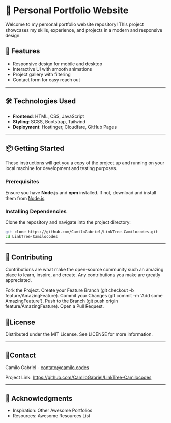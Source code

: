 # 💼 Personal Portfolio Website

Welcome to my personal portfolio website repository! This project showcases my skills, experience, and projects in a modern and responsive design.

## 🚀 Features

- Responsive design for mobile and desktop
- Interactive UI with smooth animations
- Project gallery with filtering
- Contact form for easy reach out

---

## 🛠️ Technologies Used

- **Frontend**: HTML, CSS, JavaScript 
- **Styling**: SCSS, Bootstrap, Tailwind 
- **Deployment**: Hostinger, Cloudfare, GitHub Pages

---

## 📦 Getting Started

These instructions will get you a copy of the project up and running on your local machine for development and testing purposes.

### Prerequisites

Ensure you have **Node.js** and **npm** installed. If not, download and install them from [Node.js](https://nodejs.org/).

### Installing Dependencies

Clone the repository and navigate into the project directory:

```bash
git clone https://github.com/CamiloGabriel/LinkTree-Camilocodes.git
cd LinkTree-Camilocodes
```

---

## 📝 Contributing
Contributions are what make the open-source community such an amazing place to learn, inspire, and create. Any contributions you make are greatly appreciated.

Fork the Project.
Create your Feature Branch (git checkout -b feature/AmazingFeature).
Commit your Changes (git commit -m 'Add some AmazingFeature').
Push to the Branch (git push origin feature/AmazingFeature).
Open a Pull Request.

## 📄License
Distributed under the MIT License. See LICENSE for more information.

---

## 📱Contact
Camilo Gabriel - contato@camilo.codes

Project Link: https://github.com/CamiloGabriel/LinkTree-Camilocodes

---

## 🤝 Acknowledgments
- Inspiration: Other Awesome Portfolios
- Resources: Awesome Resources List
